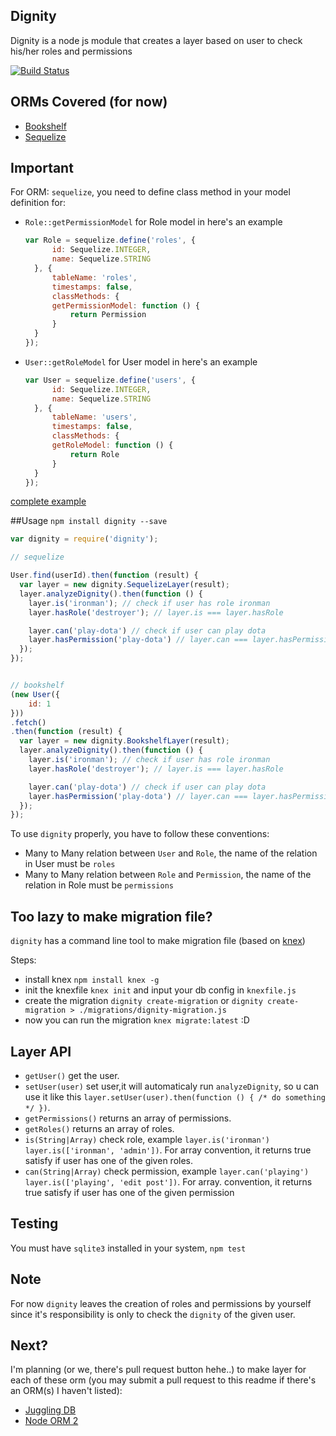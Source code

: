 Dignity
-----
Dignity is a node js module that creates a layer based on user to check his/her roles and permissions

[![Build Status](https://travis-ci.org/sendyHalim/dignity.svg)](https://travis-ci.org/sendyHalim/dignity)

## ORMs Covered (for now)
* [Bookshelf](https://github.com/tgriesser/bookshelf)
* [Sequelize](https://github.com/sequelize/sequelize)

## Important
For ORM: `sequelize`, you need to define class method in your model definition for:
* `Role::getPermissionModel` for Role model in here's an example
  
  ```js
  var Role = sequelize.define('roles', {
  		id: Sequelize.INTEGER,
  		name: Sequelize.STRING
  	}, {
  		tableName: 'roles',
  		timestamps: false,
  		classMethods: {
  		getPermissionModel: function () {
  			return Permission
  		}
  	}
  });
  ``` 
* `User::getRoleModel` for User model in here's an example
 
  ```js
  var User = sequelize.define('users', {
  		id: Sequelize.INTEGER,
  		name: Sequelize.STRING
  	}, {
  		tableName: 'users',
  		timestamps: false,
  		classMethods: {
  		getRoleModel: function () {
  			return Role
  		}
  	}
  });
  ```
  
[complete example](https://github.com/sendyHalim/dignity/blob/master/test/models/sequelize-models/index.js)


##Usage
`npm install dignity --save`

```js
var dignity = require('dignity');

// sequelize

User.find(userId).then(function (result) {
  var layer = new dignity.SequelizeLayer(result);
  layer.analyzeDignity().then(function () {
    layer.is('ironman'); // check if user has role ironman
    layer.hasRole('destroyer'); // layer.is === layer.hasRole

    layer.can('play-dota') // check if user can play dota
    layer.hasPermission('play-dota') // layer.can === layer.hasPermission
  });
});


// bookshelf
(new User({
    id: 1
}))
.fetch()
.then(function (result) {
  var layer = new dignity.BookshelfLayer(result);
  layer.analyzeDignity().then(function () {
    layer.is('ironman'); // check if user has role ironman
    layer.hasRole('destroyer'); // layer.is === layer.hasRole

    layer.can('play-dota') // check if user can play dota
    layer.hasPermission('play-dota') // layer.can === layer.hasPermission
  });
});
```

To use `dignity` properly, you have to follow these conventions:

* Many to Many relation between `User` and `Role`, the name of the relation in User must be `roles`
* Many to Many relation between `Role` and `Permission`, the name of the relation in Role must be `permissions`

## Too lazy to make migration file?
`dignity` has a command line tool to make migration file (based on [knex](https://github.com/tgriesser/knex))

Steps:
* install knex `npm install knex -g`
* init the knexfile `knex init` and input your db config in `knexfile.js`
* create the migration `dignity create-migration` or `dignity create-migration > ./migrations/dignity-migration.js`
* now you can run the migration `knex migrate:latest` :D

## Layer API
* `getUser()` get the user.
* `setUser(user)` set user,it will automaticaly run `analyzeDignity`, so u can use it like this `layer.setUser(user).then(function () { /* do something */ })`.
* `getPermissions()` returns an array of permissions.
* `getRoles()` returns an array of roles.
* `is(String|Array)` check role, example `layer.is('ironman')` `layer.is(['ironman', 'admin'])`. For array convention, it returns true satisfy if user has one of the given roles.
* `can(String|Array)` check permission, example `layer.can('playing')` `layer.is(['playing', 'edit post'])`. For array. convention, it returns true satisfy if user has one of the given permission

## Testing
You must have `sqlite3` installed in your system, `npm test`

## Note
For now `dignity` leaves the creation of roles and permissions by yourself since it's responsibility is only to check the `dignity` of the given user.

## Next?
I'm planning (or we, there's pull request button hehe..) to make layer for each of these orm (you may submit a pull request to this readme if there's an ORM(s) I haven't listed):

* [Juggling DB](https://github.com/1602/jugglingdb)
* [Node ORM 2](https://github.com/dresende/node-orm2)

